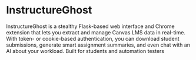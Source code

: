 # InstructureGhost
InstructureGhost is a stealthy Flask-based web interface and Chrome extension that lets you extract and manage Canvas LMS data in real-time. With token- or cookie-based authentication, you can download student submissions, generate smart assignment summaries, and even chat with an AI about your workload. Built for students and automation testers
